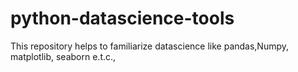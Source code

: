 # python-datascience-tools
This repository helps to familiarize  datascience like pandas,Numpy, matplotlib, seaborn e.t.c.,

